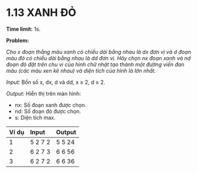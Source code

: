 # 1.13 XANH ĐỎ

**Time limit:** 1s.

**Problem:**

*Cho x đoạn thẳng màu xanh có chiều dài bằng nhau là dx đơn vị và d đoạn màu đỏ có chiều dài bằng nhau là dd đơn vị. Hãy chọn nx đoạn xanh và nd đoạn đỏ đặt trên chu vi của hình chữ nhật tạo thành một đường viền đan màu (các màu xen kẽ nhau) và diện tích của hình là lớn nhất.*

*Input:* Bốn số x, dx, d và dd, x $\geq$ 2, d $\geq$ 2.

*Output:* Hiển thị trên màn hình:

- nx: Số đoạn xanh được chọn.
- nd: Số đoạn đỏ được chọn.
- s: Diện tích max.

|Ví dụ|Input|Output|
|:----|:---|:---|
|1|5 2 7 2|5 5 24|
|2|6 2 7 3|6 6 56|
|3|6 2 7 2|6 6 36|

#